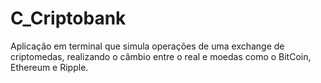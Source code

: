 # C_Criptobank
Aplicação em terminal que simula operações de uma exchange de criptomedas, realizando o câmbio entre o real e moedas como o BitCoin, Ethereum e Ripple.
